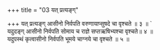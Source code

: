 +++
title = "03 यत् प्रत्यङ्ग्"

+++
यत् प्रत्यङ्ग् आसीनो निर्वपति वरुणायाप्सुषदे चा वृश्चते ॥ ३ ॥ `  
यदुदङ्ग् आसीनो निर्वपति सोमाय च राज्ञे सप्तऋषिभ्यश्चा वृश्चते॥ ४ ॥  
यदुपस्थं कृत्वासीनो निर्वपति भूमये चाग्नये चा वृश्चते ॥ ५ ॥